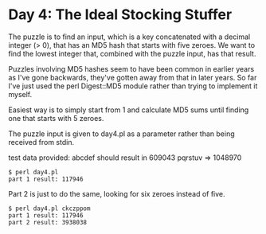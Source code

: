 # Day 4: The Ideal Stocking Stuffer

The puzzle is to find an input, which is a key concatenated with a decimal
integer (> 0), that has an MD5 hash that starts with five zeroes.  We want
to find the lowest integer that, combined with the puzzle input, has that
result.

Puzzles involving MD5 hashes seem to have been common in earlier years as
I've gone backwards, they've gotten away from that in later years. So far
I've just used the perl Digest::MD5 module rather than trying to implement
it myself.

Easiest way is to simply start from 1 and calculate MD5 sums until finding
one that starts with 5 zeroes.

The puzzle input is given to day4.pl as a parameter rather than being
received from stdin.

test data provided:
abcdef should result in 609043
pqrstuv => 1048970

```
$ perl day4.pl 
part 1 result: 117946
```

Part 2 is just to do the same, looking for six zeroes instead of five.

```
$ perl day4.pl ckczppom
part 1 result: 117946
part 2 result: 3938038
```
